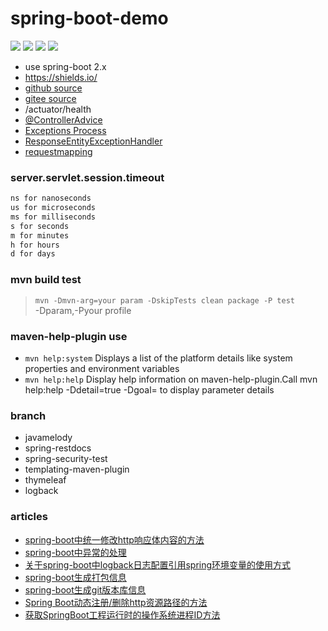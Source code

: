 # spring-boot-demo
![](https://img.shields.io/static/v1?label=java&message=1.8&color=blue)
![](https://img.shields.io/static/v1?label=spring-boot&message=2.4.5.RELEASE&color=blue)
![](https://img.shields.io/static/v1?label=spring-restdocs&message=2.0.4.RELEASE&color=blue)
![](https://img.shields.io/static/v1?label=junit&message=4.13.2&color=black)
* use spring-boot 2.x
* https://shields.io/
* [github source](https://github.com/netbuffer/spring-boot-demo)
* [gitee source](https://gitee.com/netbuffer/spring-boot-demo)
* /actuator/health
* [@ControllerAdvice](https://docs.spring.io/spring-framework/docs/5.3.6/reference/html/web.html#mvc-ann-controller-advice)
* [Exceptions Process](https://docs.spring.io/spring-framework/docs/5.3.6/reference/html/web.html#mvc-ann-exceptionhandler)
* [ResponseEntityExceptionHandler](https://docs.spring.io/spring-framework/docs/5.3.6/javadoc-api/org/springframework/web/servlet/mvc/method/annotation/ResponseEntityExceptionHandler.html)
* [requestmapping](https://docs.spring.io/spring-framework/docs/5.3.6/reference/html/web.html#mvc-ann-requestmapping-registration)

### server.servlet.session.timeout
```html
ns for nanoseconds
us for microseconds
ms for milliseconds
s for seconds
m for minutes
h for hours
d for days
```

### mvn build test
> `mvn -Dmvn-arg=your param -DskipTests clean package -P test`  
-Dparam,-Pyour profile

### maven-help-plugin use
* `mvn help:system` Displays a list of the platform details like system properties and environment variables
* `mvn help:help` Display help information on maven-help-plugin.Call mvn help:help -Ddetail=true -Dgoal=<goal-name> to display parameter details

### branch
* javamelody
* spring-restdocs
* spring-security-test
* templating-maven-plugin
* thymeleaf
* logback

### articles
* [spring-boot中统一修改http响应体内容的方法](https://www.toutiao.com/i7014375995448820231)
* [spring-boot中异常的处理](https://www.toutiao.com/i7014369292791579148)
* [关于spring-boot中logback日志配置引用spring环境变量的使用方式](https://www.toutiao.com/i7014368145578230304)
* [spring-boot生成打包信息](https://www.toutiao.com/i7013891369404351014)
* [spring-boot生成git版本库信息](https://www.toutiao.com/i7013890854121226789)
* [Spring Boot动态注册/删除http资源路径的方法](https://www.toutiao.com/i7014752212727431694)
* [获取SpringBoot工程运行时的操作系统进程ID方法](https://www.toutiao.com/i7015456367477522977)